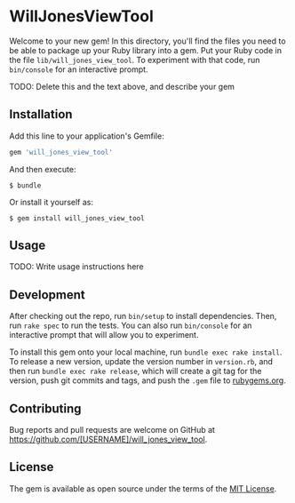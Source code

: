 # WillJonesViewTool

Welcome to your new gem! In this directory, you'll find the files you need to be able to package up your Ruby library into a gem. Put your Ruby code in the file `lib/will_jones_view_tool`. To experiment with that code, run `bin/console` for an interactive prompt.

TODO: Delete this and the text above, and describe your gem

## Installation

Add this line to your application's Gemfile:

```ruby
gem 'will_jones_view_tool'
```

And then execute:

    $ bundle

Or install it yourself as:

    $ gem install will_jones_view_tool

## Usage

TODO: Write usage instructions here

## Development

After checking out the repo, run `bin/setup` to install dependencies. Then, run `rake spec` to run the tests. You can also run `bin/console` for an interactive prompt that will allow you to experiment.

To install this gem onto your local machine, run `bundle exec rake install`. To release a new version, update the version number in `version.rb`, and then run `bundle exec rake release`, which will create a git tag for the version, push git commits and tags, and push the `.gem` file to [rubygems.org](https://rubygems.org).

## Contributing

Bug reports and pull requests are welcome on GitHub at https://github.com/[USERNAME]/will_jones_view_tool.

## License

The gem is available as open source under the terms of the [MIT License](https://opensource.org/licenses/MIT).
